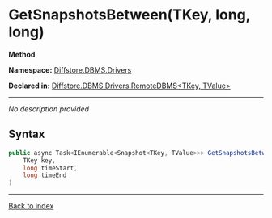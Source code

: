 # GetSnapshotsBetween(TKey, long, long)

**Method**

**Namespace:** [Diffstore.DBMS.Drivers](Diffstore.DBMS.Drivers.md)

**Declared in:** [Diffstore.DBMS.Drivers.RemoteDBMS<TKey, TValue>](Diffstore.DBMS.Drivers.RemoteDBMS{TKey,TValue}.md)

------


*No description provided*

## Syntax

```csharp
public async Task<IEnumerable<Snapshot<TKey, TValue>>> GetSnapshotsBetween(
	TKey key,
	long timeStart,
	long timeEnd
)
```

------

[Back to index](index.md)